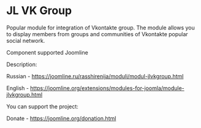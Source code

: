 JL VK Group
======

Popular module for integration of Vkontakte group. The module allows you to display members from groups and communities of Vkontakte popular social network.

Component supported Joomline

Description:

Russian - https://joomline.ru/rasshirenija/moduli/modul-jlvkgroup.html

English - https://joomline.org/extensions/modules-for-joomla/module-jlvkgroup.html

You can support the project:

Donate - https://joomline.org/donation.html